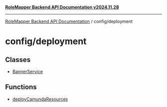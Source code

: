 [**RoleMapper Backend API Documentation v2024.11.28**](../../README.md)

***

[RoleMapper Backend API Documentation](../../modules.md) / config/deployment

# config/deployment

## Classes

- [BannerService](classes/BannerService.md)

## Functions

- [deployCamundaResources](functions/deployCamundaResources.md)
